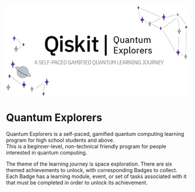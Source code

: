 ![Image](images/qe_banner.jpg)
# Quantum Explorers
Quantum Explorers is a self-paced, gamified quantum computing learning program for high school students and above.<br>
This is a beginner-level, non-technical friendly program for people interested in quantum computing. <br>

The theme of the learning journey is space exploration. There are six themed achievements to unlock, with corresponding Badges to collect. Each Badge has a learning module, event, or set of tasks associated with it that must be completed in order to unlock its achievement.
